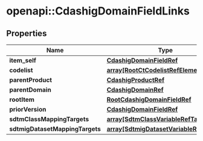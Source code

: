 # openapi::CdashigDomainFieldLinks


## Properties
Name | Type | Description | Notes
------------ | ------------- | ------------- | -------------
**item_self** | [**CdashigDomainFieldRef**](CdashigDomainFieldRef.md) |  | [optional] 
**codelist** | [**array[RootCtCodelistRefElement]**](RootCtCodelistRefElement.md) |  | [optional] 
**parentProduct** | [**CdashigProductRef**](CdashigProductRef.md) |  | [optional] 
**parentDomain** | [**CdashigDomainRef**](CdashigDomainRef.md) |  | [optional] 
**rootItem** | [**RootCdashigDomainFieldRef**](RootCdashigDomainFieldRef.md) |  | [optional] 
**priorVersion** | [**CdashigDomainFieldRef**](CdashigDomainFieldRef.md) |  | [optional] 
**sdtmClassMappingTargets** | [**array[SdtmClassVariableRefTarget]**](SdtmClassVariableRefTarget.md) |  | [optional] 
**sdtmigDatasetMappingTargets** | [**array[SdtmigDatasetVariableRefTarget]**](SdtmigDatasetVariableRefTarget.md) |  | [optional] 


